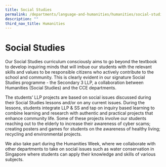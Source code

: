 ```yaml
---
title: Social Studies
permalink: /departments/language-and-humanities/humanities/social-studies/
description: ""
third_nav_title: Humanities
---
```


# Social Studies

Our Social Studies curriculum consciously aims to go beyond the textbook to develop inquiring minds that will imbue our students with the relevant skills and values to be responsible citizens who actively contribute to the school and community. This is clearly evident in our signature Social Studies programme  - the Secondary 3 LLP, a collaboration between Humanities (Social Studies) and the CCE departments. 

The students’ LLP projects are based on social issues discussed during their Social Studies lessons and/or on any current issues. During the lessons, students integrate LLP & SS and tap on inquiry based learning to combine learning and research with authentic and practical projects that enhance community life. Some of these projects involve our students reaching out to the elderly to increase their awareness of cyber scams; creating posters and games for students on the awareness of healthy living; recycling and environmental projects. 

We also take part during the Humanities Week, where we collaborate with other departments to take on social issues such as water conservation in Singapore where students can apply their knowledge and skills of various subjects.